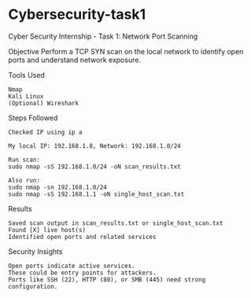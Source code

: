 # Cybersecurity-task1
Cyber Security Internship - Task 1: Network Port Scanning

Objective
Perform a TCP SYN scan on the local network to identify open ports and understand network exposure.

Tools Used

    Nmap
    Kali Linux
    (Optional) Wireshark

Steps Followed

    Checked IP using ip a

    My local IP: 192.168.1.8, Network: 192.168.1.0/24

    Run scan:
    sudo nmap -sS 192.168.1.0/24 -oN scan_results.txt

    Also run:
    sudo nmap -sn 192.168.1.0/24
    sudo nmap -sS 192.168.1.1 -oN single_host_scan.txt

Results

    Saved scan output in scan_results.txt or single_host_scan.txt
    Found [X] live host(s)
    Identified open ports and related services

Security Insights

    Open ports indicate active services.
    These could be entry points for attackers.
    Ports like SSH (22), HTTP (80), or SMB (445) need strong configuration.

